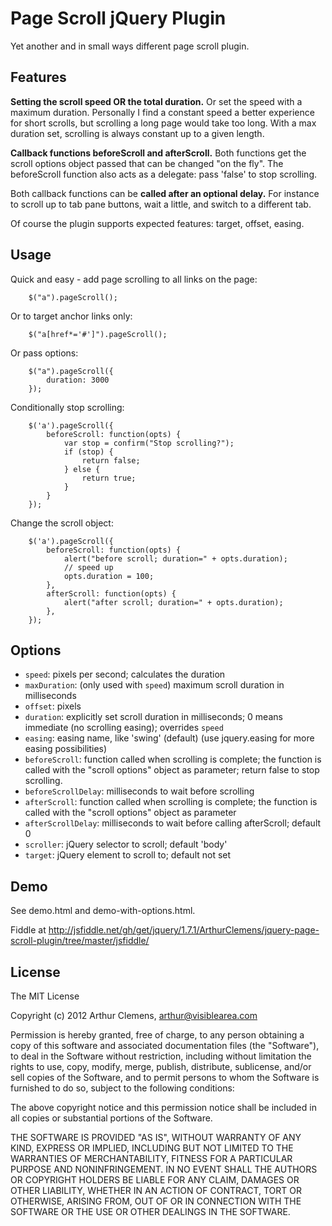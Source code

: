 # Page Scroll jQuery Plugin
Yet another and in small ways different page scroll plugin.



## Features

**Setting the scroll speed OR the total duration.** Or set the speed with a maximum duration.
Personally I find a constant speed a better experience for short scrolls, but scrolling a long page would take too long. With a max duration set, scrolling is always constant up to a given length.

**Callback functions beforeScroll and afterScroll.** Both functions get the scroll options object passed that can be changed "on the fly".
The beforeScroll function also acts as a delegate: pass 'false' to stop scrolling.

Both callback functions can be **called after an optional delay.** For instance to scroll up to tab pane buttons, wait a little, and switch to a different tab.

Of course the plugin supports expected features: target, offset, easing.



## Usage


Quick and easy - add page scrolling to all links on the page:

        $("a").pageScroll();

Or to target anchor links only:

        $("a[href*='#']").pageScroll();
		
Or pass options:

        $("a").pageScroll({
            duration: 3000
        });
		
		
Conditionally stop scrolling:
	
        $('a').pageScroll({
            beforeScroll: function(opts) {
                var stop = confirm("Stop scrolling?");
                if (stop) {
                    return false;
                } else {
                    return true;
                }
            }
        });

Change the scroll object:
	
        $('a').pageScroll({
            beforeScroll: function(opts) {
                alert("before scroll; duration=" + opts.duration);
                // speed up
                opts.duration = 100;
            },
            afterScroll: function(opts) {
                alert("after scroll; duration=" + opts.duration);
            },
        });



## Options
* `speed`: pixels per second; calculates the duration
* `maxDuration`: (only used with `speed`) maximum scroll duration in milliseconds
* `offset`: pixels
* `duration`: explicitly set scroll duration in milliseconds; 0 means immediate (no scrolling easing); overrides `speed`
* `easing`: easing name, like 'swing' (default) (use jquery.easing for more easing possibilities)
* `beforeScroll`: function called when scrolling is complete; the function is called with the "scroll options" object as parameter; return false to stop scrolling.
* `beforeScrollDelay`: milliseconds to wait before scrolling
* `afterScroll`: function called when scrolling is complete; the function is called with the "scroll options" object as parameter
* `afterScrollDelay`: milliseconds to wait before calling afterScroll; default 0
* `scroller`: jQuery selector to scroll; default 'body'
* `target`: jQuery element to scroll to; default not set

				
## Demo
See demo.html and demo-with-options.html.

Fiddle at http://jsfiddle.net/gh/get/jquery/1.7.1/ArthurClemens/jquery-page-scroll-plugin/tree/master/jsfiddle/


## License
The MIT License

Copyright (c) 2012 Arthur Clemens, arthur@visiblearea.com

Permission is hereby granted, free of charge, to any person obtaining a copy
of this software and associated documentation files (the "Software"), to deal
in the Software without restriction, including without limitation the rights
to use, copy, modify, merge, publish, distribute, sublicense, and/or sell
copies of the Software, and to permit persons to whom the Software is
furnished to do so, subject to the following conditions:

The above copyright notice and this permission notice shall be included in
all copies or substantial portions of the Software.

THE SOFTWARE IS PROVIDED "AS IS", WITHOUT WARRANTY OF ANY KIND, EXPRESS OR
IMPLIED, INCLUDING BUT NOT LIMITED TO THE WARRANTIES OF MERCHANTABILITY,
FITNESS FOR A PARTICULAR PURPOSE AND NONINFRINGEMENT. IN NO EVENT SHALL THE
AUTHORS OR COPYRIGHT HOLDERS BE LIABLE FOR ANY CLAIM, DAMAGES OR OTHER
LIABILITY, WHETHER IN AN ACTION OF CONTRACT, TORT OR OTHERWISE, ARISING FROM,
OUT OF OR IN CONNECTION WITH THE SOFTWARE OR THE USE OR OTHER DEALINGS IN
THE SOFTWARE.